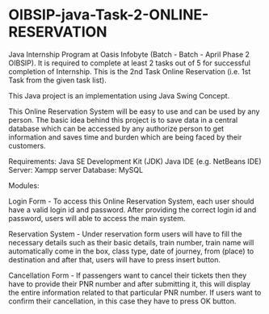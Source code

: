 # OIBSIP-java-Task-2-ONLINE-RESERVATION

Java Internship Program at Oasis Infobyte (Batch - Batch - April Phase 2 OIBSIP). 
It is required to complete at least 2 tasks out of 5 for successful completion of Internship. 
This is the 2nd Task Online Reservation (i.e. 1st Task from the given task list).

This Java project is an implementation using Java Swing Concept. 

This Online Reservation System will be easy to use and can be used by any person. The basic idea behind this project is to save data in a central database which can be accessed by any authorize person to get information and saves time and burden which are being faced by their customers.


Requirements: Java SE Development Kit (JDK) Java IDE (e.g. NetBeans IDE)
              Server: Xampp server
              Database: MySQL
 
Modules:

Login Form - To access this Online Reservation System, each user should have a valid login id and password. After providing the correct login id and password, users will able to access the main system.

Reservation System - Under reservation form users will have to fill the necessary details such as their basic details, train number, train name will automatically come in the box, class type, date of journey, from (place) to destination and after that, users will have to press insert button.

Cancellation Form - If passengers want to cancel their tickets then they have to provide their PNR number and after submitting it, this will display the entire information related to that particular PNR number. If users want to confirm their cancellation, in this case they have to press OK button.

